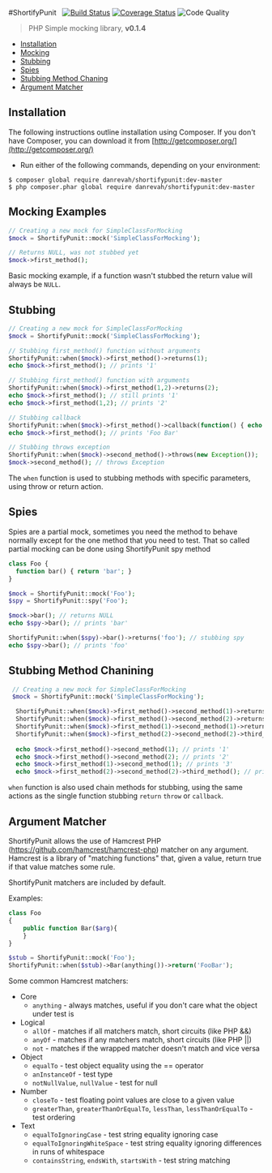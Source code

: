 #ShortifyPunit &nbsp; [![Build Status](https://travis-ci.org/danrevah/ShortifyPunit.svg?branch=master)](https://travis-ci.org/danrevah/ShortifyPunit)  [![Coverage Status](https://coveralls.io/repos/danrevah/ShortifyPunit/badge.png?branch=master)](https://coveralls.io/repos/danrevah/ShortifyPunit/badge.png?branch=master) ![Code Quality](https://scrutinizer-ci.com/g/danrevah/ShortifyPunit/badges/quality-score.png?b=master)
> PHP Simple mocking library, **v0.1.4**

 * [Installation](#installation)
 * [Mocking](#mocking-examples)
 * [Stubbing](#stubbing)
 * [Spies](#spies)
 * [Stubbing Method Chaning](#stubbing-method-chaining)
 * [Argument Matcher](#argument-matcher)

## Installation

The following instructions outline installation using Composer. If you don't
have Composer, you can download it from [http://getcomposer.org/](http://getcomposer.org/)

 * Run either of the following commands, depending on your environment:

```
$ composer global require danrevah/shortifypunit:dev-master
$ php composer.phar global require danrevah/shortifypunit:dev-master
```

## Mocking Examples
```php
// Creating a new mock for SimpleClassForMocking
$mock = ShortifyPunit::mock('SimpleClassForMocking');

// Returns NULL, was not stubbed yet
$mock->first_method();
```

Basic mocking example, if a function wasn't stubbed the return value will always be `NULL`.

## Stubbing
```php
// Creating a new mock for SimpleClassForMocking
$mock = ShortifyPunit::mock('SimpleClassForMocking');

// Stubbing first_method() function without arguments
ShortifyPunit::when($mock)->first_method()->returns(1);
echo $mock->first_method(); // prints '1'

// Stubbing first_method() function with arguments
ShortifyPunit::when($mock)->first_method(1,2)->returns(2);
echo $mock->first_method(); // still prints '1'
echo $mock->first_method(1,2); // prints '2'

// Stubbing callback
ShortifyPunit::when($mock)->first_method()->callback(function() { echo 'Foo Bar'; });
echo $mock->first_method(); // prints 'Foo Bar'

// Stubbing throws exception
ShortifyPunit::when($mock)->second_method()->throws(new Exception());
$mock->second_method(); // throws Exception
```
The `when` function is used to stubbing methods with specific parameters, using throw or return action.

## Spies

Spies are a partial mock, sometimes you need the method to behave normally except for the one method that you need to test. That so called partial mocking can be done using ShortifyPunit spy method

```php
class Foo {
  function bar() { return 'bar'; }
}

$mock = ShortifyPunit::mock('Foo');
$spy = ShortifyPunit::spy('Foo');

$mock->bar(); // returns NULL
echo $spy->bar(); // prints 'bar'

ShortifyPunit::when($spy)->bar()->returns('foo'); // stubbing spy
echo $spy->bar(); // prints 'foo'
```

## Stubbing Method Chanining
```php
 // Creating a new mock for SimpleClassForMocking
 $mock = ShortifyPunit::mock('SimpleClassForMocking');

  ShortifyPunit::when($mock)->first_method()->second_method(1)->returns(1);
  ShortifyPunit::when($mock)->first_method()->second_method(2)->returns(2);
  ShortifyPunit::when($mock)->first_method(1)->second_method(1)->returns(3);
  ShortifyPunit::when($mock)->first_method(2)->second_method(2)->third_method()->returns(4);
  
  echo $mock->first_method()->second_method(1); // prints '1'
  echo $mock->first_method()->second_method(2); // prints '2'
  echo $mock->first_method(1)->second_method(1); // prints '3'
  echo $mock->first_method(2)->second_method(2)->third_method(); // prints '4'
```
`when` function is also used chain methods for stubbing, using the same actions as the single function stubbing `return` `throw` or `callback`.


## Argument Matcher

ShortifyPunit allows the use of Hamcrest PHP (https://github.com/hamcrest/hamcrest-php) matcher on any argument. Hamcrest is a library of "matching functions" that, given a value, return true if that value
matches some rule.

ShortifyPunit matchers are included by default.

Examples:

```php
class Foo
{
	public function Bar($arg){
	}
}

$stub = ShortifyPunit::mock('Foo');
ShortifyPunit::when($stub)->Bar(anything())->return('FooBar');
```

Some common Hamcrest matchers:

- Core
	* `anything` - always matches, useful if you don't care what the object under test is
- Logical
	* `allOf` - matches if all matchers match, short circuits (like PHP &&)
	* `anyOf` - matches if any matchers match, short circuits (like PHP ||)
	* `not` - matches if the wrapped matcher doesn't match and vice versa
- Object
	* `equalTo` - test object equality using the == operator
	* `anInstanceOf` - test type
	* `notNullValue`, `nullValue` - test for null
- Number
	* `closeTo` - test floating point values are close to a given value
	* `greaterThan`, `greaterThanOrEqualTo`, `lessThan`, `lessThanOrEqualTo` - test ordering
- Text
	* `equalToIgnoringCase` - test string equality ignoring case
	* `equalToIgnoringWhiteSpace` - test string equality ignoring differences in runs of whitespace
	* `containsString`, `endsWith`, `startsWith` - test string matching
